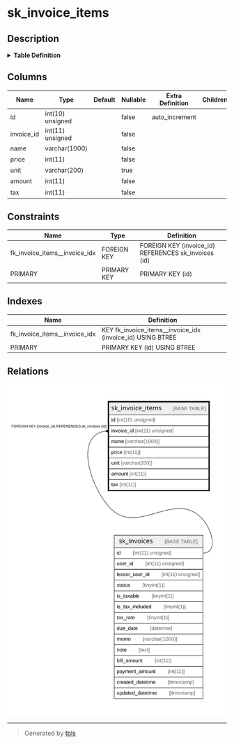 # sk_invoice_items

## Description

<details>
<summary><strong>Table Definition</strong></summary>

```sql
CREATE TABLE `sk_invoice_items` (
  `id` int(10) unsigned NOT NULL AUTO_INCREMENT,
  `invoice_id` int(11) unsigned NOT NULL,
  `name` varchar(1000) COLLATE utf8mb4_unicode_ci NOT NULL COMMENT '名前',
  `price` int(11) NOT NULL COMMENT '単価',
  `unit` varchar(200) COLLATE utf8mb4_unicode_ci DEFAULT NULL COMMENT '単位',
  `amount` int(11) NOT NULL COMMENT '数量',
  `tax` int(11) NOT NULL COMMENT '税金',
  PRIMARY KEY (`id`),
  KEY `fk_invoice_items__invoice_idx` (`invoice_id`),
  CONSTRAINT `fk_invoice_items__invoice_idx` FOREIGN KEY (`invoice_id`) REFERENCES `sk_invoices` (`id`) ON DELETE CASCADE ON UPDATE NO ACTION
) ENGINE=InnoDB AUTO_INCREMENT=[Redacted by tbls] DEFAULT CHARSET=utf8mb4 COLLATE=utf8mb4_unicode_ci
```

</details>

## Columns

| Name | Type | Default | Nullable | Extra Definition | Children | Parents | Comment |
| ---- | ---- | ------- | -------- | ---------------- | -------- | ------- | ------- |
| id | int(10) unsigned |  | false | auto_increment |  |  |  |
| invoice_id | int(11) unsigned |  | false |  |  | [sk_invoices](sk_invoices.md) |  |
| name | varchar(1000) |  | false |  |  |  | 名前 |
| price | int(11) |  | false |  |  |  | 単価 |
| unit | varchar(200) |  | true |  |  |  | 単位 |
| amount | int(11) |  | false |  |  |  | 数量 |
| tax | int(11) |  | false |  |  |  | 税金 |

## Constraints

| Name | Type | Definition |
| ---- | ---- | ---------- |
| fk_invoice_items__invoice_idx | FOREIGN KEY | FOREIGN KEY (invoice_id) REFERENCES sk_invoices (id) |
| PRIMARY | PRIMARY KEY | PRIMARY KEY (id) |

## Indexes

| Name | Definition |
| ---- | ---------- |
| fk_invoice_items__invoice_idx | KEY fk_invoice_items__invoice_idx (invoice_id) USING BTREE |
| PRIMARY | PRIMARY KEY (id) USING BTREE |

## Relations

![er](sk_invoice_items.svg)

---

> Generated by [tbls](https://github.com/k1LoW/tbls)
